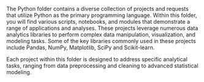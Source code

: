 The Python folder contains a diverse collection of projects and requests that utilize Python as the primary programming language. Within this folder, you will find various scripts, notebooks, and modules that demonstrate a range of applications and analyses. These projects leverage numerous data analytics libraries to perform complex data manipulation, visualization, and modeling tasks. Some of the key libraries commonly used in these projects include Pandas, NumPy, Matplotlib, SciPy and Scikit-learn.

Each project within this folder is designed to address specific analytical tasks, ranging from data preprocessing and cleaning to advanced statistical modeling.